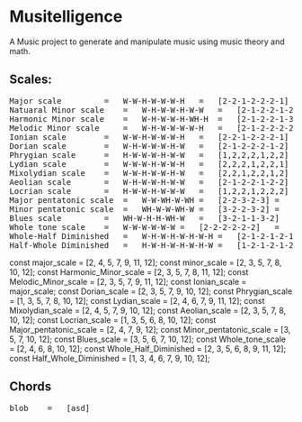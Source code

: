 # Musitelligence

A Music project to generate and manipulate music using music theory and math.

## Scales:

<pre>
Major scale 		= 	W-W-H-W-W-W-H	=	[2-2-1-2-2-2-1]	=	[2, 4, 5, 7, 9, 11, 12]
Natuaral Minor scale 	= 	W-H-W-W-H-W-W	=	[2-1-2-2-1-2-2]	=	[2, 3, 5, 7, 8, 10, 12]	
Harmonic Minor scale 	= 	W-H-W-W-H-WH-H  =	[2-1-2-2-1-3-1] =   [2, 3, 5, 7, 8, 11, 12]
Melodic Minor scale 	= 	W-H-W-W-W-W-H 	=	[2-1-2-2-2-2-1] =   [2, 3, 5, 7, 9, 11, 12]
Ionian scale 		= 	W-W-H-W-W-W-H 	=	[2-2-1-2-2-2-1] =   [2, 4, 5, 7, 9, 11, 12]
Dorian scale 		=	W-H-W-W-W-H-W 	=	[2-1-2-2-2-1-2] =   [2, 3, 5, 7, 9, 10, 12]
Phrygian scale 		= 	H-W-W-W-H-W-W 	=	[1,2,2,2,1,2,2] =   [1, 3, 5, 7, 8, 10, 12]
Lydian scale 		= 	W-W-W-H-W-W-H 	=	[2,2,2,1,2,2,1] =   [2, 4, 6, 7, 9, 11, 12]
Mixolydian scale 	= 	W-W-H-W-W-H-W	=	[2,2,1,2,2,1,2] =   [2, 4, 5, 7, 9, 10, 12]
Aeolian scale 		= 	W-H-W-W-H-W-W	=	[2-1-2-2-1-2-2] =   [2, 3, 5, 7, 8, 10, 12]
Locrian scale 		= 	H-W-W-H-W-W-W	=	[1,2,2,1,2,2,2] =   [1, 3, 5, 6, 8, 10, 12]
Major pentatonic scale  = 	W-W-WH-W-WH	=	[2-2-3-2-3] =   [2, 4, 7, 9, 12]
Minor pentatonic scale 	= 	WH-W-W-WH-W	=	[3-2-2-3-2] =   [3, 5, 7, 10, 12]
Blues scale 		=	WH-W-H-H-WH-W	=	[3-2-1-1-3-2]   =   [3, 5, 6, 7, 10, 12]
Whole tone scale 	=	W-W-W-W-W-W	=	[2-2-2-2-2-2]   =   [2, 4, 6, 8, 10, 12]
Whole-Half Diminished	=	W-H-W-H-W-H-W-H	=	[2-1-2-1-2-1-2-1]   =   [2, 3, 5, 6, 8, 9, 11, 12]
Half-Whole Diminished	=	H-W-H-W-H-W-H-W	=	[1-2-1-2-1-2-1-2]   =   [1, 3, 4, 6, 7, 9, 10, 12]
</pre>

const major_scale = [2, 4, 5, 7, 9, 11, 12];
const minor_scale = [2, 3, 5, 7, 8, 10, 12];
const Harmonic_Minor_scale = [2, 3, 5, 7, 8, 11, 12];
const Melodic_Minor_scale = [2, 3, 5, 7, 9, 11, 12];
const Ionian_scale = major_scale;
const Dorian_scale = [2, 3, 5, 7, 9, 10, 12];
const Phrygian_scale = [1, 3, 5, 7, 8, 10, 12];
const Lydian_scale = [2, 4, 6, 7, 9, 11, 12];
const Mixolydian_scale = [2, 4, 5, 7, 9, 10, 12];
const Aeolian_scale = [2, 3, 5, 7, 8, 10, 12];
const Locrian_scale = [1, 3, 5, 6, 8, 10, 12];
const Major_pentatonic_scale = [2, 4, 7, 9, 12];
const Minor_pentatonic_scale = [3, 5, 7, 10, 12];
const Blues_scale = [3, 5, 6, 7, 10, 12];
const Whole_tone_scale = [2, 4, 6, 8, 10, 12];
const Whole_Half_Diminished = [2, 3, 5, 6, 8, 9, 11, 12];
const Half_Whole_Diminished = [1, 3, 4, 6, 7, 9, 10, 12];
## Chords

<pre>
blob 	= 	[asd]
</pre>
